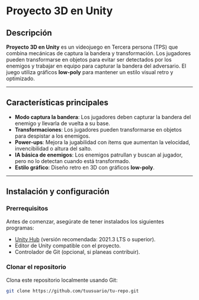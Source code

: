 # Proyecto 3D en Unity

## Descripción

**Proyecto 3D en Unity** es un videojuego en Tercera persona (TPS) que combina mecánicas de captura la bandera y transformación. Los jugadores pueden transformarse en objetos para evitar ser detectados por los enemigos y trabajar en equipo para capturar la bandera del adversario. El juego utiliza gráficos **low-poly** para mantener un estilo visual retro y optimizado.

---

## Características principales

- **Modo captura la bandera**: Los jugadores deben capturar la bandera del enemigo y llevarla de vuelta a su base.
- **Transformaciones**: Los jugadores pueden transformarse en objetos para despistar a los enemigos.
- **Power-ups**: Mejora la jugabilidad con ítems que aumentan la velocidad, invencibilidad o altura del salto.
- **IA básica de enemigos**: Los enemigos patrullan y buscan al jugador, pero no lo detectan cuando está transformado.
- **Estilo gráfico**: Diseño retro en 3D con gráficos **low-poly**.

---

## Instalación y configuración

### Prerrequisitos

Antes de comenzar, asegúrate de tener instalados los siguientes programas:

- [Unity Hub](https://unity.com/download) (versión recomendada: 2021.3 LTS o superior).
- Editor de Unity compatible con el proyecto.
- Controlador de Git (opcional, si planeas contribuir).

### Clonar el repositorio

Clona este repositorio localmente usando Git:

```bash
git clone https://github.com/tuusuario/tu-repo.git
